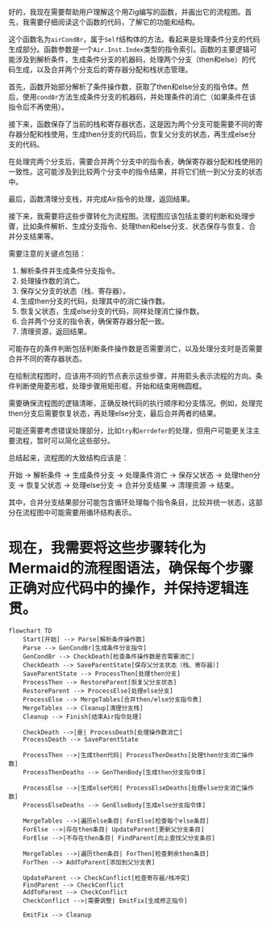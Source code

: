好的，我现在需要帮助用户理解这个用Zig编写的函数，并画出它的流程图。首先，我需要仔细阅读这个函数的代码，了解它的功能和结构。

这个函数名为`airCondBr`，属于`Self`结构体的方法。看起来是处理条件分支的代码生成部分。函数参数是一个`Air.Inst.Index`类型的指令索引。函数的主要逻辑可能涉及到解析条件，生成条件分支的机器码，处理两个分支（then和else）的代码生成，以及合并两个分支后的寄存器分配和栈状态管理。

首先，函数开始部分解析了条件操作数，获取了then和else分支的指令体。然后，使用`condBr`方法生成条件分支的机器码，并处理条件的消亡（如果条件在该指令后不再使用）。

接下来，函数保存了当前的栈和寄存器状态，这是因为两个分支可能需要不同的寄存器分配和栈使用，生成then分支的代码后，恢复父分支的状态，再生成else分支的代码。

在处理完两个分支后，需要合并两个分支中的指令表，确保寄存器分配和栈使用的一致性。这可能涉及到比较两个分支中的指令结果，并将它们统一到父分支的状态中。

最后，函数清理分支栈，并完成Air指令的处理，返回结果。

接下来，我需要将这些步骤转化为流程图。流程图应该包括主要的判断和处理步骤，比如条件解析、生成分支指令、处理then和else分支、状态保存与恢复、合并分支结果等。

需要注意的关键点包括：

1. 解析条件并生成条件分支指令。
2. 处理操作数的消亡。
3. 保存父分支的状态（栈、寄存器）。
4. 生成then分支的代码，处理其中的消亡操作数。
5. 恢复父状态，生成else分支的代码，同样处理消亡操作数。
6. 合并两个分支的指令表，确保寄存器分配一致。
7. 清理资源，返回结果。

可能存在的条件判断包括判断条件操作数是否需要消亡，以及处理分支时是否需要合并不同的寄存器状态。

在绘制流程图时，应该用不同的节点表示这些步骤，并用箭头表示流程的方向。条件判断使用菱形框，处理步骤用矩形框，开始和结束用椭圆框。

需要确保流程图的逻辑清晰，正确反映代码的执行顺序和分支情况。例如，处理完then分支后需要恢复状态，再处理else分支，最后合并两者的结果。

可能还需要考虑错误处理部分，比如`try`和`errdefer`的处理，但用户可能更关注主要流程，暂时可以简化这些部分。

总结起来，流程图的大致结构应该是：

开始 -> 解析条件 -> 生成条件分支 -> 处理条件消亡 -> 保存父状态 -> 处理then分支 -> 恢复父状态 -> 处理else分支 -> 合并分支结果 -> 清理资源 -> 结束。

其中，合并分支结果部分可能包含循环处理每个指令条目，比较并统一状态，这部分在流程图中可能需要用循环结构表示。

现在，我需要将这些步骤转化为Mermaid的流程图语法，确保每个步骤正确对应代码中的操作，并保持逻辑连贯。
================================================
```mermaid
flowchart TD
    Start[开始] --> Parse[解析条件操作数]
    Parse --> GenCondBr[生成条件分支指令]
    GenCondBr --> CheckDeath[检查条件操作数是否需要消亡]
    CheckDeath --> SaveParentState[保存父分支状态（栈、寄存器）]
    SaveParentState --> ProcessThen[处理then分支]
    ProcessThen --> RestoreParent[恢复父分支状态]
    RestoreParent --> ProcessElse[处理else分支]
    ProcessElse --> MergeTables[合并then/else分支指令表]
    MergeTables --> Cleanup[清理分支栈]
    Cleanup --> Finish[结束Air指令处理]
    
    CheckDeath -->|是| ProcessDeath[处理操作数消亡]
    ProcessDeath --> SaveParentState
    
    ProcessThen -->|生成then代码| ProcessThenDeaths[处理then分支消亡操作数]
    ProcessThenDeaths --> GenThenBody[生成then分支指令体]
    
    ProcessElse -->|生成else代码| ProcessElseDeaths[处理else分支消亡操作数]
    ProcessElseDeaths --> GenElseBody[生成else分支指令体]
    
    MergeTables -->|遍历else条目| ForElse[检查每个else条目]
    ForElse -->|存在then条目| UpdateParent[更新父分支条目]
    ForElse -->|不存在then条目| FindParent[向上查找父分支条目]
    
    MergeTables -->|遍历then条目| ForThen[检查剩余then条目]
    ForThen --> AddToParent[添加到父分支表]
    
    UpdateParent --> CheckConflict[检查寄存器/栈冲突]
    FindParent --> CheckConflict
    AddToParent --> CheckConflict
    CheckConflict -->|需要调整| EmitFix[生成修正指令]
    
    EmitFix --> Cleanup
```